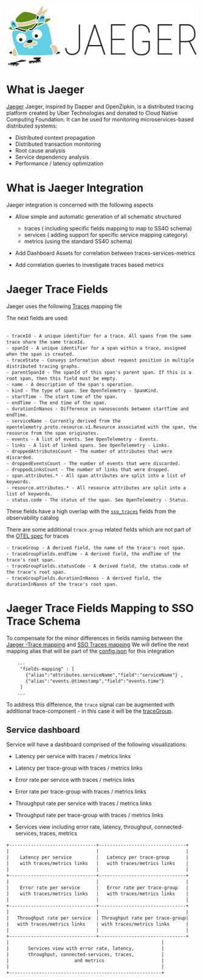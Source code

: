 ![jaeger](jaeger-logo.png)

# What is Jaeger

[Jaeger](https://github.com/jaegertracing/jaeger) Jaeger, inspired by Dapper and OpenZipkin, is a distributed tracing platform created by Uber Technologies and donated to Cloud Native Computing Foundation. It can be used for monitoring microservices-based distributed systems:

- Distributed context propagation
- Distributed transaction monitoring
- Root cause analysis
- Service dependency analysis
- Performance / latency optimization


# What is Jaeger Integration

Jaeger integration is concerned with the following aspects
 
 - Allow simple and automatic generation of all schematic structured
   - traces ( including specific fields mapping to map to SS4O schema)
   - services ( adding support for specific service mapping category)
   - metrics (using the standard SS4O schema)

 - Add Dashboard Assets for correlation between traces-services-metrics 

 - Add correlation queries to investigate traces based metrics

# Jaeger Trace Fields
Jaeger uses the following [Traces](../schema/jaeger-traces.mapping) mapping file

The next fields are used:
```text

- traceId - A unique identifier for a trace. All spans from the same trace share the same traceId.
- spanId - A unique identifier for a span within a trace, assigned when the span is created.
- traceState - Conveys information about request position in multiple distributed tracing graphs.
- parentSpanId - The spanId of this span's parent span. If this is a root span, then this field must be empty.
- name - A description of the span's operation.
- kind - The type of span. See OpenTelemetry - SpanKind.
- startTime - The start time of the span.
- endTime - The end time of the span.
- durationInNanos - Difference in nanoseconds between startTime and endTime.
- serviceName - Currently derived from the opentelemetry.proto.resource.v1.Resource associated with the span, the resource from the span originates.
- events - A list of events. See OpenTelemetry - Events.
- links - A list of linked spans. See OpenTelemetry - Links.
- droppedAttributesCount - The number of attributes that were discarded.
- droppedEventsCount - The number of events that were discarded.
- droppedLinksCount - The number of links that were dropped.
- span.attributes.* - All span attributes are split into a list of keywords.
- resource.attributes.* - All resource attributes are split into a list of keywords.
- status.code - The status of the span. See OpenTelemetry - Status.

```
These fields have a high overlap with the [`sso_traces`](../../../schema/observability/traces/README.md) fields from the observability catalog  

There are some additional `trace.group` related fields which are not part of the [OTEL spec](https://github.com/open-telemetry/opentelemetry-specification/blob/main/specification/trace/api.md) for traces
```text
- traceGroup - A derived field, the name of the trace's root span.
- traceGroupFields.endTime - A derived field, the endTime of the trace's root span.
- traceGroupFields.statusCode - A derived field, the status.code of the trace's root span.
- traceGroupFields.durationInNanos - A derived field, the durationInNanos of the trace's root span.

```

# Jaeger Trace Fields Mapping to SSO Trace Schema
To compensate for the minor differences in fields naming between the [Jaeger -Trace mapping](../schema/jaeger-traces.mapping) and [SSO Traces mapping](../../../schema/observability/traces/traces.mapping)
We will define the next mapping alias that will be part of the [config.json](../config.json) for this integration

```json5
    ...
     "fields-mapping" : [
       {"alias":"attributes.serviceName","field":"serviceName"} ,
       {"alias":"events.@timestamp","field":"events.time"}
     ]
    ...
```


To address this difference, the `trace` signal can be augmented with additional trace-component - in this case it will be the [traceGroup](../../../schema/observability/traces/traceGroup).

## Service dashboard
Service will have a dashboard comprised of the following visualizations:
 - Latency per service with traces / metrics links
 - Latency per trace-group with traces / metrics links
 - Error rate per service with traces / metrics links
 - Error rate per trace-group with traces / metrics links
 - Throughput rate per service with traces / metrics links
 - Throughput rate per trace-group with traces / metrics links
 
 - Services view including error rate, latency, throughput, connected-services, traces, metrics

```text
+--------------------------------+--------------------------------+
|                                |                                |
|    Latency per service         |   Latency per trace-group      |
|    with traces/metrics links   |   with traces/metrics links    |
|                                |                                |
+--------------------------------+--------------------------------+
|                                |                                |
|    Error rate per service      |   Error rate per trace-group   |
|    with traces/metrics links   |   with traces/metrics links    |
|                                |                                |
+--------------------------------+--------------------------------+
|                                |                                |
|   Throughput rate per service  | Throughput rate per trace-group|
|   with traces/metrics links    | with traces/metrics links      |
|                                |                                |
+--------------------------------+--------------------------------+
|                                                        |
|       Services view with error rate, latency,          |
|       throughput, connected-services, traces,          |
|                        and metrics                     |
|                                                        |
+--------------------------------------------------------+

```